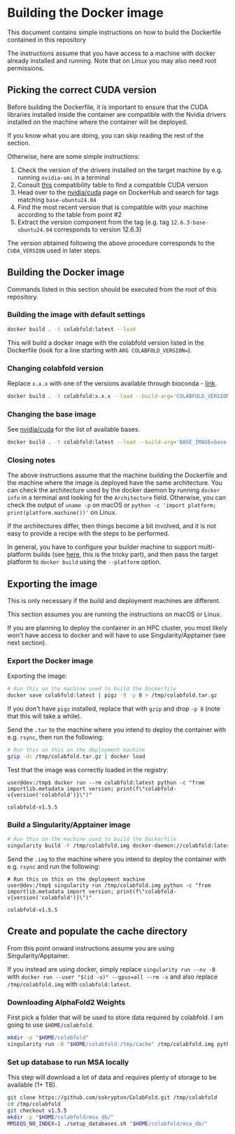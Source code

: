 <!--
Copyright (C) 2025 Roberto Rossini <roberros@uio.no>

SPDX-License-Identifier: MIT
-->

# Building the Docker image

This document contains simple instructions on how to build the Dockerfile contained in this repository

The instructions assume that you have access to a machine with docker already installed and running.
Note that on Linux you may also need root permissions.

## Picking the correct CUDA version

Before building the Dockerfile, it is important to ensure that the CUDA libraries installed inside the container
are compatible with the Nvidia drivers installed on the machine where the container will be deployed.

If you know what you are doing, you can skip reading the rest of the section.

Otherwise, here are some simple instructions:

1. Check the version of the drivers installed on the target machine by e.g. running `nvidia-smi` in a terminal
2. Consult [this](https://docs.nvidia.com/cuda/cuda-toolkit-release-notes/index.html#id5) compatibility table to find a compatible CUDA version
3. Head over to the [nvidia/cuda](https://hub.docker.com/r/nvidia/cuda/tags) page on DockerHub and search for tags matching `base-ubuntu24.04`
4. Find the most recent version that is compatible with your machine according to the table from point #2
5. Extract the version component from the tag (e.g. tag `12.6.3-base-ubuntu24.04` corresponds to version 12.6.3)

The version obtained following the above procedure corresponds to the `CUDA_VERSION` used in later steps.

## Building the Docker image

Commands listed in this section should be executed from the root of this repository.

### Building the image with default settings

```bash
docker build . -t colabfold:latest --load
```

This will build a docker image with the colabfold version listed in the Dockerfile (look for a line starting with `ARG COLABFOLD_VERSION=`).

### Changing colabfold version

Replace `x.x.x` with one of the versions available through bioconda - [link](https://anaconda.org/bioconda/colabfold).

```bash
docker build . -t colabfold:x.x.x --load --build-arg='COLABFOLD_VERSION=x.x.x'
```

### Changing the base image

See [nvidia/cuda](https://hub.docker.com/r/nvidia/cuda/tags) for the list of available bases.

```bash
docker build . -t colabfold:latest --load --build-arg='BASE_IMAGE=base-ubuntu22.04'
```

### Closing notes

The above instructions assume that the machine building the Dockerfile and the machine where the image is deployed have the same architecture.
You can check the architecture used by the docker daemon by running `docker info` in a terminal and looking for the `Architecture` field.
Otherwise, you can check the output of `uname -p` on macOS or `python -c 'import platform; print(platform.machine())'` on Linux.

If the architectures differ, then things become a bit involved, and it is not easy to provide a recipe with the steps to be performed.

In general, you have to configure your builder machine to support multi-platform builds (see [here](https://docs.docker.com/build/building/multi-platform/), this is the tricky part),
and then pass the target platform to `docker build` using the `--platform` option.

## Exporting the image

This is only necessary if the build and deployment machines are different.

This section assumes you are running the instructions on macOS or Linux.

If you are planning to deploy the container in an HPC cluster, you most likely won't have access to docker and will have to use Singularity/Apptainer (see next section).

### Export the Docker image

Exporting the image:

```bash
# Run this on the machine used to build the Dockerfile
docker save colabfold:latest | pigz -9 -p 8 > /tmp/colabfold.tar.gz
```

If you don't have `pigz` installed, replace that with `gzip` and drop `-p 8` (note that this will take a while).

Send the `.tar` to the machine where you intend to deploy the container with e.g. `rsync`, then run the following:

```bash
# Run this on this on the deployment machine
gzip -dc /tmp/colabfold.tar.gz | docker load
```

Test that the image was correctly loaded in the registry:

```console
user@dev:/tmp$ docker run --rm colabfold:latest python -c "from importlib.metadata import version; print(f\"colabfold-v{version('colabfold')}\")"

colabfold-v1.5.5
```

### Build a Singularity/Apptainer image

```bash
# Run this on the machine used to build the Dockerfile
singularity build -F /tmp/colabfold.img docker-daemon://colabfold:latest
```

Send the `.img` to the machine where you intend to deploy the container with e.g. `rsync` and run the following:

```console
# Run this on this on the deployment machine
user@dev:/tmp$ singularity run /tmp/colabfold.img python -c "from importlib.metadata import version; print(f\"colabfold-v{version('colabfold')}\")"

colabfold-v1.5.5
```

## Create and populate the cache directory

From this point onward instructions assume you are using Singularity/Apptainer.

If you instead are using docker, simply replace `singularity run --nv -B` with `docker run --user "$(id -u)" --gpus=all --rm -v` and also replace `/tmp/colabfold.img` with `colabfold:latest`.

### Downloading AlphaFold2 Weights

First pick a folder that will be used to store data required by colabfold. I am going to use `$HOME/colabfold`.

```bash
mkdir -p "$HOME/colabfold"
singularity run -B "$HOME/colabfold:/tmp/cache" /tmp/colabfold.img python -m colabfold.download
```

### Set up database to run MSA locally

This step will download a lot of data and requires plenty of storage to be available (1+ TB).

```bash
git clone https://github.com/sokrypton/ColabFold.git /tmp/colabfold
cd /tmp/colabfold
git checkout v1.5.5
mkdir -p "$HOME/colabfold/msa_db/"
MMSEQS_NO_INDEX=1 ./setup_databases.sh "$HOME/colabfold/msa_db/"
```
